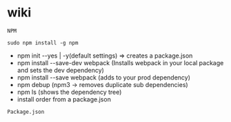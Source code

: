 # wiki
```
NPM

sudo npm install -g npm
```
- npm init --yes | -y(default settings) => creates a package.json
- npm install --save-dev webpack (Installs webpack in your local package and sets the dev dependency)
- npm install --save webpack (adds to your prod dependency)
- npm debup (npm3 -> removes duplicate sub dependencies)
- npm ls (shows the dependency tree)
- install order from a package.json

````
Package.json
````

